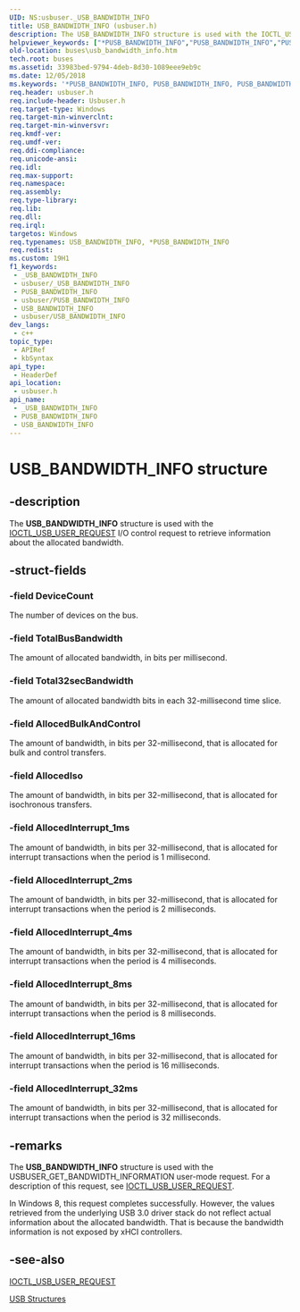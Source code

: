 ```yaml
---
UID: NS:usbuser._USB_BANDWIDTH_INFO
title: USB_BANDWIDTH_INFO (usbuser.h)
description: The USB_BANDWIDTH_INFO structure is used with the IOCTL_USB_USER_REQUEST I/O control request to retrieve information about the allocated bandwidth.
helpviewer_keywords: ["*PUSB_BANDWIDTH_INFO","PUSB_BANDWIDTH_INFO","PUSB_BANDWIDTH_INFO structure pointer [Buses]","USB_BANDWIDTH_INFO","USB_BANDWIDTH_INFO structure [Buses]","buses.usb_bandwidth_info","usbstrct_d852c165-11b3-405f-aa49-dc7f48f710a1.xml","usbuser/PUSB_BANDWIDTH_INFO","usbuser/USB_BANDWIDTH_INFO"]
old-location: buses\usb_bandwidth_info.htm
tech.root: buses
ms.assetid: 33983bed-9794-4deb-8d30-1089eee9eb9c
ms.date: 12/05/2018
ms.keywords: '*PUSB_BANDWIDTH_INFO, PUSB_BANDWIDTH_INFO, PUSB_BANDWIDTH_INFO structure pointer [Buses], USB_BANDWIDTH_INFO, USB_BANDWIDTH_INFO structure [Buses], buses.usb_bandwidth_info, usbstrct_d852c165-11b3-405f-aa49-dc7f48f710a1.xml, usbuser/PUSB_BANDWIDTH_INFO, usbuser/USB_BANDWIDTH_INFO'
req.header: usbuser.h
req.include-header: Usbuser.h
req.target-type: Windows
req.target-min-winverclnt: 
req.target-min-winversvr: 
req.kmdf-ver: 
req.umdf-ver: 
req.ddi-compliance: 
req.unicode-ansi: 
req.idl: 
req.max-support: 
req.namespace: 
req.assembly: 
req.type-library: 
req.lib: 
req.dll: 
req.irql: 
targetos: Windows
req.typenames: USB_BANDWIDTH_INFO, *PUSB_BANDWIDTH_INFO
req.redist: 
ms.custom: 19H1
f1_keywords:
 - _USB_BANDWIDTH_INFO
 - usbuser/_USB_BANDWIDTH_INFO
 - PUSB_BANDWIDTH_INFO
 - usbuser/PUSB_BANDWIDTH_INFO
 - USB_BANDWIDTH_INFO
 - usbuser/USB_BANDWIDTH_INFO
dev_langs:
 - c++
topic_type:
 - APIRef
 - kbSyntax
api_type:
 - HeaderDef
api_location:
 - usbuser.h
api_name:
 - _USB_BANDWIDTH_INFO
 - PUSB_BANDWIDTH_INFO
 - USB_BANDWIDTH_INFO
---
```


# USB_BANDWIDTH_INFO structure


## -description

The <b>USB_BANDWIDTH_INFO</b> structure is used with the <a href="/windows/desktop/api/usbuser/ni-usbuser-ioctl_usb_user_request">IOCTL_USB_USER_REQUEST</a> I/O control request to retrieve information about the allocated bandwidth.

## -struct-fields

### -field DeviceCount

The number of devices on the bus.

### -field TotalBusBandwidth

The amount of allocated bandwidth, in bits per millisecond.

### -field Total32secBandwidth

The amount of allocated bandwidth bits in each 32-millisecond time slice.

### -field AllocedBulkAndControl

The amount of bandwidth, in bits per 32-millisecond, that is allocated for bulk and control transfers.

### -field AllocedIso

The amount of bandwidth, in bits per 32-millisecond, that is allocated for isochronous transfers.

### -field AllocedInterrupt_1ms

The amount of bandwidth, in bits per 32-millisecond, that is allocated for interrupt transactions when the period is 1 millisecond.

### -field AllocedInterrupt_2ms

The amount of bandwidth, in bits per 32-millisecond, that is allocated for interrupt transactions when the period is 2 milliseconds.

### -field AllocedInterrupt_4ms

The amount of bandwidth, in bits per 32-millisecond, that is allocated for interrupt transactions when the period is 4 milliseconds.

### -field AllocedInterrupt_8ms

The amount of bandwidth, in bits per 32-millisecond, that is allocated for interrupt transactions when the period is 8 milliseconds.

### -field AllocedInterrupt_16ms

The amount of bandwidth, in bits per 32-millisecond, that is allocated for interrupt transactions when the period is 16 milliseconds.

### -field AllocedInterrupt_32ms

The amount of bandwidth, in bits per 32-millisecond, that is allocated for interrupt transactions when the period is 32 milliseconds.

## -remarks

The <b>USB_BANDWIDTH_INFO</b> structure is used with the USBUSER_GET_BANDWIDTH_INFORMATION user-mode request. For a description of this request, see <a href="/windows/desktop/api/usbuser/ni-usbuser-ioctl_usb_user_request">IOCTL_USB_USER_REQUEST</a>.

In Windows 8, this request completes successfully. However, the values retrieved from the underlying USB 3.0 driver stack do not reflect actual information about the allocated bandwidth. That is because the bandwidth information is not exposed by xHCI controllers.

## -see-also

<a href="/windows/desktop/api/usbuser/ni-usbuser-ioctl_usb_user_request">IOCTL_USB_USER_REQUEST</a>



<a href="/windows-hardware/drivers/ddi/content/index">USB Structures</a>

